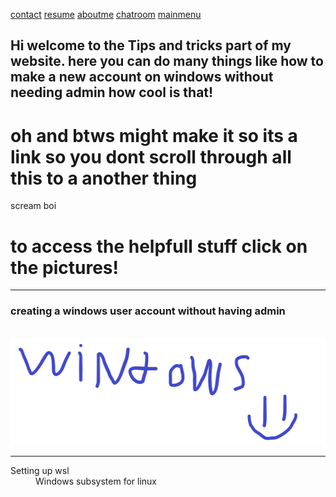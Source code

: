 [contact](https://neverlivedordied.github.io/contact.github.io/index.html)   [resume](https://neverlivedordied.github.io/resume/index.html)   [aboutme](https://neverlivedordied.github.io/About-Me/index.html)   [chatroom](https://neverlivedordied.github.io/chatroom/index.html) [mainmenu](https://neverlivedordied.github.io/index.html)
## Hi welcome to the Tips and tricks part of my website.  here you can do many things like how to make a new account on windows without needing admin how cool is that!
# oh and btws might make it so its a link so you dont scroll through all this to a another thing 
scream boi

# to access the helpfull stuff click on the pictures!

---


 ### creating a windows user account without having admin
   </head>
   <body>
      <br>
      <a href="https://neverlivedordied.github.io/create-a-windows-acc-without-admin/index.html">
         <img alt="Windows" src="https://raw.githubusercontent.com/Neverlivedordied/Neverlivedordied.github.io/gh-pages/images/windows.png"
         width="520" height="171">
      </a>
   </body>
</html>


  
  ---
  
  <d1> 
  <dt>Setting up wsl</dt>
  <dd> Windows subsystem for linux</dd>
  
